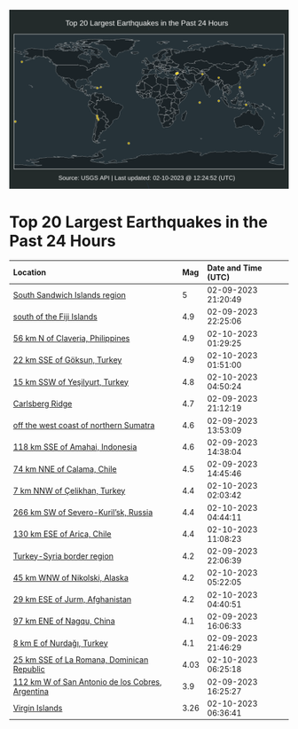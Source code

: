 ![Map](./map.png)

# Top 20 Largest Earthquakes in the Past 24 Hours

| Location | Mag | Date and Time (UTC) |
|:---|:---|:---|
| [South Sandwich Islands region](https://earthquake.usgs.gov/earthquakes/eventpage/us6000jmvf) | 5 | 02-09-2023 21:20:49 |
| [south of the Fiji Islands](https://earthquake.usgs.gov/earthquakes/eventpage/us6000jmws) | 4.9 | 02-09-2023 22:25:06 |
| [56 km N of Claveria, Philippines](https://earthquake.usgs.gov/earthquakes/eventpage/us6000jmzh) | 4.9 | 02-10-2023 01:29:25 |
| [22 km SSE of Göksun, Turkey](https://earthquake.usgs.gov/earthquakes/eventpage/us6000jmzj) | 4.9 | 02-10-2023 01:51:00 |
| [15 km SSW of Yeşilyurt, Turkey](https://earthquake.usgs.gov/earthquakes/eventpage/us6000jn0h) | 4.8 | 02-10-2023 04:50:24 |
| [Carlsberg Ridge](https://earthquake.usgs.gov/earthquakes/eventpage/us6000jmvc) | 4.7 | 02-09-2023 21:12:19 |
| [off the west coast of northern Sumatra](https://earthquake.usgs.gov/earthquakes/eventpage/us6000jmql) | 4.6 | 02-09-2023 13:53:09 |
| [118 km SSE of Amahai, Indonesia](https://earthquake.usgs.gov/earthquakes/eventpage/us6000jmqu) | 4.6 | 02-09-2023 14:38:04 |
| [74 km NNE of Calama, Chile](https://earthquake.usgs.gov/earthquakes/eventpage/us6000jmqx) | 4.5 | 02-09-2023 14:45:46 |
| [7 km NNW of Çelikhan, Turkey](https://earthquake.usgs.gov/earthquakes/eventpage/us6000jmzl) | 4.4 | 02-10-2023 02:03:42 |
| [266 km SW of Severo-Kuril’sk, Russia](https://earthquake.usgs.gov/earthquakes/eventpage/us6000jn0j) | 4.4 | 02-10-2023 04:44:11 |
| [130 km ESE of Arica, Chile](https://earthquake.usgs.gov/earthquakes/eventpage/us6000jn2h) | 4.4 | 02-10-2023 11:08:23 |
| [Turkey-Syria border region](https://earthquake.usgs.gov/earthquakes/eventpage/us6000jmvs) | 4.2 | 02-09-2023 22:06:39 |
| [45 km WNW of Nikolski, Alaska](https://earthquake.usgs.gov/earthquakes/eventpage/us6000jn0n) | 4.2 | 02-10-2023 05:22:05 |
| [29 km ESE of Jurm, Afghanistan](https://earthquake.usgs.gov/earthquakes/eventpage/us6000jn0g) | 4.2 | 02-10-2023 04:40:51 |
| [97 km ENE of Nagqu, China](https://earthquake.usgs.gov/earthquakes/eventpage/us6000jmrc) | 4.1 | 02-09-2023 16:06:33 |
| [8 km E of Nurdağı, Turkey](https://earthquake.usgs.gov/earthquakes/eventpage/us6000jmvn) | 4.1 | 02-09-2023 21:46:29 |
| [25 km SSE of La Romana, Dominican Republic](https://earthquake.usgs.gov/earthquakes/eventpage/pr2023041000) | 4.03 | 02-10-2023 06:25:18 |
| [112 km W of San Antonio de los Cobres, Argentina](https://earthquake.usgs.gov/earthquakes/eventpage/us6000jmrg) | 3.9 | 02-09-2023 16:25:27 |
| [Virgin Islands](https://earthquake.usgs.gov/earthquakes/eventpage/pr71395818) | 3.26 | 02-10-2023 06:36:41 |
